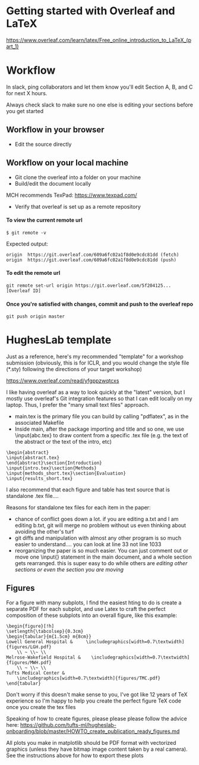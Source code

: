 
# Getting started with Overleaf and LaTeX

https://www.overleaf.com/learn/latex/Free_online_introduction_to_LaTeX_(part_1)

# Workflow

In slack, ping collaborators and let them know you'll edit Section A, B, and C for next X hours.

Always check slack to make sure no one else is editing your sections before you get started


## Workflow in your browser

* Edit the source directly

## Workflow on your local machine

* Git clone the overleaf into a folder on your machine 
* Build/edit the document locally

MCH recommends TexPad: <https://www.texpad.com/>

* Verify that overleaf is set up as a remote repository

#### To view the current remote url

```
$ git remote -v
```

Expected output:
```
origin	https://git.overleaf.com/609a6fc02a1f8d0e9cdc81dd (fetch)
origin	https://git.overleaf.com/609a6fc02a1f8d0e9cdc81dd (push)
```

#### To edit the remote url
```
git remote set-url origin https://git.overleaf.com/5f204125... [Overleaf ID]
```

#### Once you're satisfied with changes, commit and push to the overleaf repo

```
git push origin master
```

# HughesLab template 

Just as a reference, here's my recommended "template" for a workshop submission (obviously, this is for ICLR, and you would change the style file (*.sty) following the directions of your target workshop)

https://www.overleaf.com/read/yfgppzwqtcxs

I like having overleaf as a way to look quickly at the "latest" version, but I mostly use overleaf's Git integration features so that I can edit locally on my laptop. Thus, I prefer the "many small text files" approach.

* main.tex is the primary file you can build by calling "pdflatex", as in the associated Makefile
* Inside main, after the package importing and title and so one, we use \input{abc.tex} to draw content from a specific .tex file (e.g. the text of the abstract or the text of the intro, etc)

```
\begin{abstract}
\input{abstract.tex}
\end{abstract}\section{Introduction}
\input{intro.tex}\section{Methods}
\input{methods_short.tex}\section{Evaluation}
\input{results_short.tex}
```

I also recommend that each figure and table has text source that is standalone .tex file.... 

Reasons for standalone tex files for each item in the paper:
* chance of conflict goes down a lot. if you are editing a.txt and I am editing b.txt, git will merge no problem without us even thinking about avoiding the other's turf
* git diffs and manipulation with almost any other program is so much easier to understand.... you can look at line 33 not line 1033
* reorganizing the paper is so much easier. You can just comment out or move one \input{} statement in the main document, and a whole section gets rearranged. this is super easy to do while others are *editing other sections or even the section you are moving*

## Figures

For a figure with many subplots, I find the easiest hting to do is create a separate PDF for each subplot, and use Latex to craft the perfect composition of these subplots into an overall figure, like this example:

```
\begin{figure}[!h]
\setlength{\tabcolsep}{0.3cm}
\begin{tabular}{m{1.5cm} m{8cm}}
Lowell General Hospital &     \includegraphics[width=0.7\textwidth]{figures/LGH.pdf}
	\\ ~ \\~ \\ 
Melrose-Wakefield Hospital &    \includegraphics[width=0.7\textwidth]{figures/MWH.pdf}
	\\ ~ \\~ \\ 
Tufts Medical Center & 
    \includegraphics[width=0.7\textwidth]{figures/TMC.pdf}
\end{tabular}
```

Don't worry if this doesn't make sense to you, I've got like 12 years of TeX experience so I'm happy to help you create the perfect figure TeX code once you create the tex files

Speaking of how to create figures, please please please follow the advice here: https://github.com/tufts-ml/hugheslab-onboarding/blob/master/HOWTO_create_publication_ready_figures.md

All plots you make in matplotlib should be PDF format with vectorized graphics (unless they have bitmap image content taken by a real camera). See the instructions above for how to export these plots
